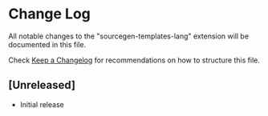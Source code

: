 # Change Log

All notable changes to the "sourcegen-templates-lang" extension will be documented in this file.

Check [Keep a Changelog](http://keepachangelog.com/) for recommendations on how to structure this file.

## [Unreleased]

- Initial release